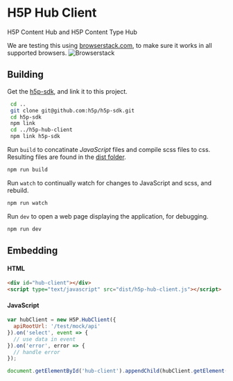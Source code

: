 # H5P Hub Client
H5P Content Hub and H5P Content Type Hub

We are testing this using [browserstack.com](https://browserstack.com), to make sure it works in all supported browsers.
![Browserstack](https://raw.githubusercontent.com/h5p/h5p-hub-client/master/browserstack-logo.png)

## Building

Get the [h5p-sdk](https://github.com/h5p/h5p-sdk), and link it to this project.

```bash
 cd ..
 git clone git@github.com:h5p/h5p-sdk.git
 cd h5p-sdk
 npm link
 cd ../h5p-hub-client
 npm link h5p-sdk
```


Run `build` to concatinate *JavaScript* files and compile scss files to css. Resulting files are found in the [dist folder](dist).

```bash
npm run build
```

Run `watch` to continually watch for changes to JavaScript and scss, and rebuild.

```bash
npm run watch
```

Run `dev` to open a web page displaying the application, for debugging.

```bash
npm run dev
```

## Embedding

#### HTML

```html
<div id="hub-client"></div>
<script type="text/javascript" src="dist/h5p-hub-client.js"></script>
```

#### JavaScript

```javascript
var hubClient = new H5P.HubClient({
  apiRootUrl: '/test/mock/api'
}).on('select', event => {
  // use data in event
}).on('error', error => {
  // handle error
});

document.getElementById('hub-client').appendChild(hubClient.getElement());
```
